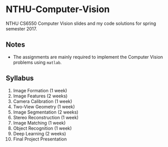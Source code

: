 # NTHU-Computer-Vision

NTHU CS6550 Computer Vision slides and my code solutions for spring semester 2017.

## Notes
- The assignments are mainly required to implement the Computer Vision problems using `matlab`.

## Syllabus
1. Image Formation (1 week)
2. Image Features (2 weeks)
3. Camera Calibration (1 week)
4. Two-View Geometry (1 week)
5. Image Segmentation (2 weeks)
6. Stereo Reconstruction (1 week)
7. Image Matching (1 week)
8. Object Recognition (1 week)
9. Deep Learning (2 weeks)
10. Final Project Presentation
